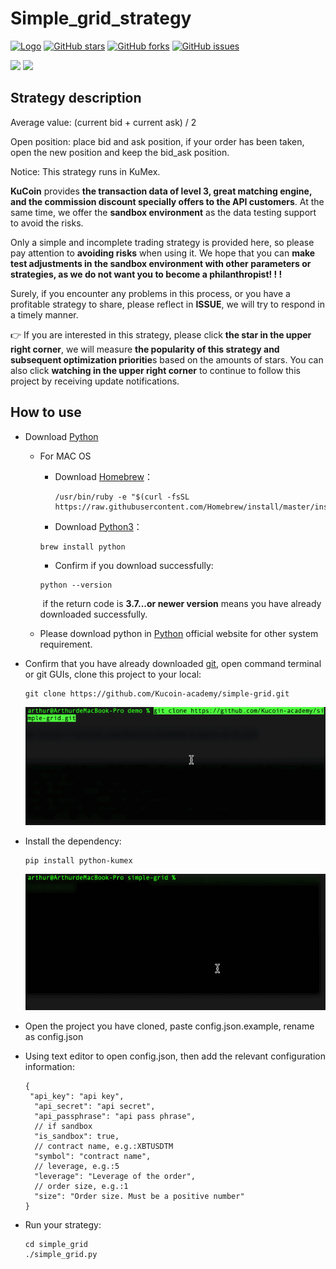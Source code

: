 # Simple_grid_strategy

[![Logo](https://img.shields.io/badge/KuCoin-KuMex-yellowgreen?style=flat-square)](https://github.com/Kucoin-academy/Guide)
[![GitHub stars](https://img.shields.io/github/stars/Kucoin-academy/simple-grid.svg?label=Stars&style=flat-square)](https://github.com/Kucoin-academy/simple-grid)
[![GitHub forks](https://img.shields.io/github/forks/Kucoin-academy/simple-grid.svg?label=Fork&style=flat-square)](https://github.com/Kucoin-academy/simple-grid)
[![GitHub issues](https://img.shields.io/github/issues/Kucoin-academy/simple-grid.svg?label=Issue&style=flat-square)](https://github.com/Kucoin-academy/simple-grid/issues)

[![](https://img.shields.io/badge/lang-English-informational.svg?longCache=true&style=flat-square)](README.md)
[![](https://img.shields.io/badge/lang-Chinese-red.svg?longCache=true&style=flat-square)](README_CN.md)

## Strategy description

Average value: (current bid + current ask) / 2  

Open position: place bid and ask position, if your order has been taken, open the new position and keep the bid_ask position.  

Notice: This strategy runs in KuMex.  

**KuCoin** provides **the transaction data of level 3, great matching engine, and the commission discount specially offers to the API customers**. At the same time, we offer the **sandbox environment** as the data testing support to avoid the risks.

Only a simple and incomplete trading strategy is provided here, so please pay attention to **avoiding risks** when using it. We hope that you can **make test adjustments in the sandbox environment with other parameters or strategies,  as we do not want you to become a philanthropist! ! !**

Surely, if you encounter any problems in this process, or you have a profitable strategy to share, please reflect in **ISSUE**, we will try to respond in a timely manner. 

:point_right: If you are interested in this strategy, please click **the star in the upper right corner**, we will  measure **the popularity of this strategy and subsequent optimization prioritie**s based on the amounts of stars. You can also click **watching in the upper right corner** to continue to follow this project by receiving update notifications.  

## How to use

* Download [Python](https://www.python.org/)

  * For MAC OS

    * Download [Homebrew](http://brew.sh/)：

      
      ```shell
      /usr/bin/ruby -e "$(curl -fsSL https://raw.githubusercontent.com/Homebrew/install/master/install)"
      ```

    * Download [Python3](https://www.python.org/)：

    ```shell
    brew install python
    ```

    * Confirm if you download successfully:

    ```shell
    python --version
    ```

    ​	   if the return code is **3.7...or newer version** means you have already downloaded successfully.

  * Please download python in [Python](https://www.python.org/) official website for other system requirement.

* Confirm that you have already downloaded [git](https://git-scm.com/), open command terminal or git GUIs, clone this project to your local:

  ```shell
  git clone https://github.com/Kucoin-academy/simple-grid.git
  ```

  ![git_clone](./img/git_clone.gif)

* Install the dependency:

  ```shell script
  pip install python-kumex
  ```

  ![pip_install](./img/pip_install.gif)
  
* Open the project you have cloned, paste config.json.example,  rename as config.json

* Using text editor to open config.json, then add the relevant configuration information: 

  ```
  {
   "api_key": "api key",
    "api_secret": "api secret",
    "api_passphrase": "api pass phrase",
    // if sandbox  
    "is_sandbox": true,
    // contract name, e.g.:XBTUSDTM 
    "symbol": "contract name",
    // leverage, e.g.:5
    "leverage": "Leverage of the order",
    // order size, e.g.:1
    "size": "Order size. Must be a positive number"
  }
  ```

* Run your strategy:

  ```shell
  cd simple_grid
  ./simple_grid.py
  ```

